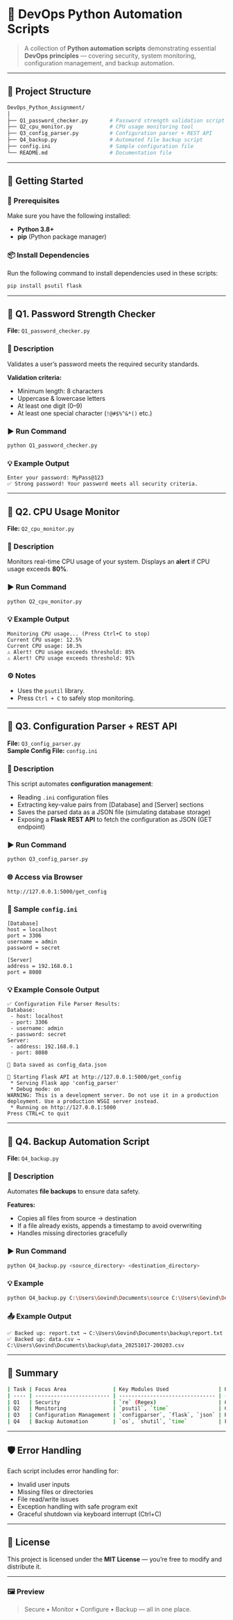 # 🧰 DevOps Python Automation Scripts

> A collection of **Python automation scripts** demonstrating essential **DevOps principles** — covering security, system monitoring, configuration management, and backup automation.

---

## 📂 Project Structure

```bash
DevOps_Python_Assignment/
│
├── Q1_password_checker.py       # Password strength validation script
├── Q2_cpu_monitor.py            # CPU usage monitoring tool
├── Q3_config_parser.py          # Configuration parser + REST API
├── Q4_backup.py                 # Automated file backup script
├── config.ini                   # Sample configuration file
└── README.md                    # Documentation file
```

---

## 🚀 Getting Started

### 🧩 Prerequisites

Make sure you have the following installed:
- **Python 3.8+**
- **pip** (Python package manager)

### 📦 Install Dependencies

Run the following command to install dependencies used in these scripts:
```bash
pip install psutil flask
```
---
## 🧱 Q1. Password Strength Checker

**File:** `Q1_password_checker.py`
### 🧠 Description
Validates a user’s password meets the required security standards.

**Validation criteria:**
- Minimum length: 8 characters  
- Uppercase & lowercase letters  
- At least one digit (0–9)  
- At least one special character (`!@#$%^&*()` etc.)


### ▶️ Run Command
```bash
python Q1_password_checker.py
```

### 💡 Example Output
```
Enter your password: MyPass@123
✅ Strong password! Your password meets all security criteria.
```

---

## 🧱 Q2. CPU Usage Monitor

**File:** `Q2_cpu_monitor.py`

### 🧠 Description
Monitors real-time CPU usage of your system.
Displays an **alert** if CPU usage exceeds **80%**.

### ▶️ Run Command
```bash
python Q2_cpu_monitor.py
```
### 💡 Example Output
```
Monitoring CPU usage... (Press Ctrl+C to stop)
Current CPU usage: 12.5%
Current CPU usage: 10.3%
⚠️ Alert! CPU usage exceeds threshold: 85%
⚠️ Alert! CPU usage exceeds threshold: 91%
```

### ⚙️ Notes
- Uses the `psutil` library.
- Press `Ctrl + C` to safely stop monitoring.

---

## 🧱 Q3. Configuration Parser + REST API

**File:** `Q3_config_parser.py`  
**Sample Config File:** `config.ini`

### 🧠 Description
This script automates **configuration management**:
- Reading `.ini` configuration files
- Extracting key-value pairs from [Database] and [Server] sections
- Saves the parsed data as a JSON file (simulating database storage)
- Exposing a **Flask REST API** to fetch the configuration as JSON (GET endpoint)

### ▶️ Run Command
```bash
python Q3_config_parser.py
```

### 🌐 Access via Browser
```
http://127.0.0.1:5000/get_config
```

### 📄 Sample `config.ini`
```
[Database]
host = localhost
port = 3306
username = admin
password = secret

[Server]
address = 192.168.0.1
port = 8080
```

### 💡 Example Console Output
```
✅ Configuration File Parser Results:
Database:
 - host: localhost
 - port: 3306
 - username: admin
 - password: secret
Server:
 - address: 192.168.0.1
 - port: 8080

💾 Data saved as config_data.json

🚀 Starting Flask API at http://127.0.0.1:5000/get_config
 * Serving Flask app 'config_parser'
 * Debug mode: on
WARNING: This is a development server. Do not use it in a production deployment. Use a production WSGI server instead.
 * Running on http://127.0.0.1:5000
Press CTRL+C to quit
```
---


## 🧱 Q4. Backup Automation Script

**File:** `Q4_backup.py`
### 🧠 Description
Automates **file backups** to ensure data safety.

**Features:**
- Copies all files from source → destination
- If a file already exists, appends a timestamp to avoid overwriting
- Handles missing directories gracefully

### ▶️ Run Command
```bash
python Q4_backup.py <source_directory> <destination_directory>
```

### 💡 Example
```bash
python Q4_backup.py C:\Users\Govind\Documents\source C:\Users\Govind\Documents\backup
```

### 📤 Example Output
```
✅ Backed up: report.txt → C:\Users\Govind\Documents\backup\report.txt
✅ Backed up: data.csv → C:\Users\Govind\Documents\backup\data_20251017-200203.csv
```

---

## 🧩 Summary

```bash
| Task | Focus Area               | Key Modules Used                | Output Type       |
| ---- | ------------------------ | ------------------------------- | ----------------- |
| Q1   | Security                 | `re` (Regex)                    | Console Feedback  |
| Q2   | Monitoring               | `psutil`, `time`                | Continuous Alerts |
| Q3   | Configuration Management | `configparser`, `flask`, `json` | REST API + JSON   |
| Q4   | Backup Automation        | `os`, `shutil`, `time`          | File Copy Logs    |
```
---

## 🛡️ Error Handling

Each script includes error handling for:
- Invalid user inputs
- Missing files or directories  
- File read/write issues  
- Exception handling with safe program exit  
- Graceful shutdown via keyboard interrupt (Ctrl+C)

---


## 🪪 License

This project is licensed under the **MIT License** — you’re free to modify and distribute it.

---

### 🖼️ Preview

> Secure • Monitor • Configure • Backup — all in one place.

